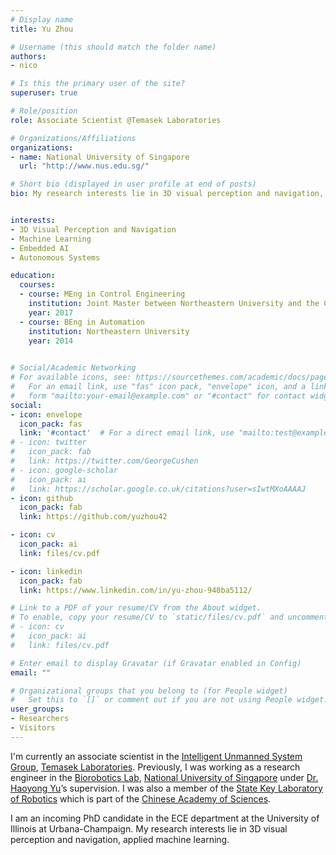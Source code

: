 ```yaml
---
# Display name
title: Yu Zhou

# Username (this should match the folder name)
authors:
- nico

# Is this the primary user of the site?
superuser: true

# Role/position
role: Associate Scientist @Temasek Laboratories

# Organizations/Affiliations
organizations:
- name: National University of Singapore
  url: "http://www.nus.edu.sg/"

# Short bio (displayed in user profile at end of posts)
bio: My research interests lie in 3D visual perception and navigation,  applied machine learning. 


interests:
- 3D Visual Perception and Navigation
- Machine Learning
- Embedded AI
- Autonomous Systems

education:
  courses:
  - course: MEng in Control Engineering
    institution: Joint Master between Northeastern University and the Chinese Academy of Sciences
    year: 2017
  - course: BEng in Automation
    institution: Northeastern University
    year: 2014
 

# Social/Academic Networking
# For available icons, see: https://sourcethemes.com/academic/docs/page-builder/#icons
#   For an email link, use "fas" icon pack, "envelope" icon, and a link in the
#   form "mailto:your-email@example.com" or "#contact" for contact widget.
social:
- icon: envelope
  icon_pack: fas
  link: '#contact'  # For a direct email link, use "mailto:test@example.org".
# - icon: twitter
#   icon_pack: fab
#   link: https://twitter.com/GeorgeCushen
# - icon: google-scholar
#   icon_pack: ai
#   link: https://scholar.google.co.uk/citations?user=sIwtMXoAAAAJ
- icon: github
  icon_pack: fab
  link: https://github.com/yuzhou42

- icon: cv
  icon_pack: ai
  link: files/cv.pdf

- icon: linkedin
  icon_pack: fab
  link: https://www.linkedin.com/in/yu-zhou-940ba5112/

# Link to a PDF of your resume/CV from the About widget.
# To enable, copy your resume/CV to `static/files/cv.pdf` and uncomment the lines below.
# - icon: cv
#   icon_pack: ai
#   link: files/cv.pdf

# Enter email to display Gravatar (if Gravatar enabled in Config)
email: ""

# Organizational groups that you belong to (for People widget)
#   Set this to `[]` or comment out if you are not using People widget.
user_groups:
- Researchers
- Visitors
---
```


I'm currently an associate scientist in the [Intelligent Unmanned System Group](http://www.temasek-labs.nus.edu.sg/program/program_intelligentunmannedsystem.php), [Temasek Laboratories](http://www.temasek-labs.nus.edu.sg/index.php). 
Previously, I was working as a research engineer in the [Biorobotics Lab](http://www.bioeng.nus.edu.sg/biorob/index.html), [National University of Singapore](http://nus.edu.sg/) under [Dr. Haoyong Yu](http://www.bioeng.nus.edu.sg/people/PI/YUHaoyong/)’s supervision. 
I was also a member of the [State Key Laboratory of Robotics](http://english.sia.cas.cn/rh/rp/201408/t20140814_125856.html) which is part of the [Chinese Academy of Sciences](http://english.cas.cn/).

I am an incoming PhD candidate in the ECE department at the University of Illinois at Urbana-Champaign. My research interests lie in 3D visual perception and navigation, applied machine learning. 

